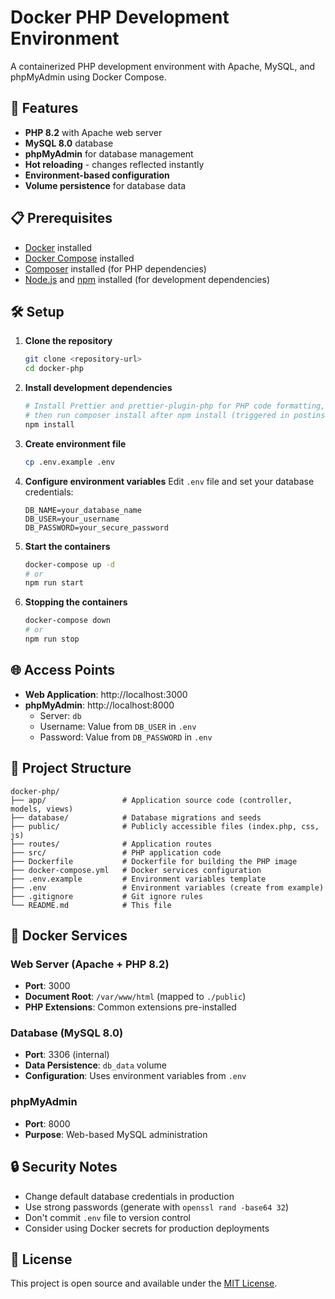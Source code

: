 # Docker PHP Development Environment

A containerized PHP development environment with Apache, MySQL, and phpMyAdmin using Docker Compose.

## 🚀 Features

- **PHP 8.2** with Apache web server
- **MySQL 8.0** database
- **phpMyAdmin** for database management
- **Hot reloading** - changes reflected instantly
- **Environment-based configuration**
- **Volume persistence** for database data

## 📋 Prerequisites

- [Docker](https://docs.docker.com/get-docker/) installed
- [Docker Compose](https://docs.docker.com/compose/install/) installed
- [Composer](https://getcomposer.org/download/) installed (for PHP dependencies)
- [Node.js](https://nodejs.org/en/download/) and [npm](https://docs.npmjs.com/downloading-and-installing-node-js-and-npm) installed (for development dependencies)

## 🛠️ Setup

1. **Clone the repository**

   ```bash
   git clone <repository-url>
   cd docker-php
   ```

2. **Install development dependencies**

   ```bash
   # Install Prettier and prettier-plugin-php for PHP code formatting,
   # then run composer install after npm install (triggered in postinstall script)
   npm install
   ```

3. **Create environment file**

   ```bash
   cp .env.example .env
   ```

4. **Configure environment variables**
   Edit `.env` file and set your database credentials:

   ```env
   DB_NAME=your_database_name
   DB_USER=your_username
   DB_PASSWORD=your_secure_password
   ```

5. **Start the containers**

   ```bash
   docker-compose up -d
   # or
   npm run start
   ```

6. **Stopping the containers**

   ```bash
   docker-compose down
   # or
   npm run stop
   ```

## 🌐 Access Points

- **Web Application**: http://localhost:3000
- **phpMyAdmin**: http://localhost:8000
  - Server: `db`
  - Username: Value from `DB_USER` in `.env`
  - Password: Value from `DB_PASSWORD` in `.env`

## 📁 Project Structure

```
docker-php/
├── app/                 # Application source code (controller, models, views)
├── database/            # Database migrations and seeds
├── public/              # Publicly accessible files (index.php, css, js)
├── routes/              # Application routes
├── src/                 # PHP application code
├── Dockerfile           # Dockerfile for building the PHP image
├── docker-compose.yml   # Docker services configuration
├── .env.example         # Environment variables template
├── .env                 # Environment variables (create from example)
├── .gitignore           # Git ignore rules
└── README.md            # This file
```

## 🐳 Docker Services

### Web Server (Apache + PHP 8.2)

- **Port**: 3000
- **Document Root**: `/var/www/html` (mapped to `./public`)
- **PHP Extensions**: Common extensions pre-installed

### Database (MySQL 8.0)

- **Port**: 3306 (internal)
- **Data Persistence**: `db_data` volume
- **Configuration**: Uses environment variables from `.env`

### phpMyAdmin

- **Port**: 8000
- **Purpose**: Web-based MySQL administration

## 🔒 Security Notes

- Change default database credentials in production
- Use strong passwords (generate with `openssl rand -base64 32`)
- Don't commit `.env` file to version control
- Consider using Docker secrets for production deployments

## 📄 License

This project is open source and available under the [MIT License](LICENSE).

